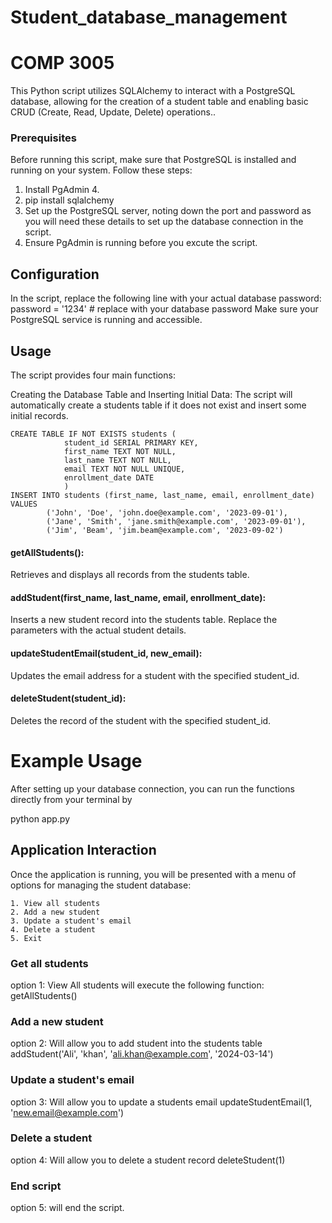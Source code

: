 # Student_database_management
# COMP 3005

This Python script utilizes SQLAlchemy to interact with a PostgreSQL database, allowing for the creation of a student table and enabling basic CRUD (Create, Read, Update, Delete) operations..

### Prerequisites
Before running this script, make sure that PostgreSQL is installed and running on your system. Follow these steps:
1. Install PgAdmin 4.
2. pip install sqlalchemy
3. Set up the PostgreSQL server, noting down the port and password as you will need these details to set up the database connection in the script.
4. Ensure PgAdmin is running before you excute the script.
   
## Configuration
In the script, replace the following line with your actual database password:
password = '1234'  # replace with your database password
Make sure your PostgreSQL service is running and accessible.

## Usage
The script provides four main functions:

Creating the Database Table and Inserting Initial Data:
The script will automatically create a students table if it does not exist and insert some initial records.
```plaintext
CREATE TABLE IF NOT EXISTS students (
            student_id SERIAL PRIMARY KEY,
            first_name TEXT NOT NULL,
            last_name TEXT NOT NULL,
            email TEXT NOT NULL UNIQUE,
            enrollment_date DATE
            )
INSERT INTO students (first_name, last_name, email, enrollment_date) VALUES
        ('John', 'Doe', 'john.doe@example.com', '2023-09-01'),
        ('Jane', 'Smith', 'jane.smith@example.com', '2023-09-01'),
        ('Jim', 'Beam', 'jim.beam@example.com', '2023-09-02')
```
#### getAllStudents():
Retrieves and displays all records from the students table.

#### addStudent(first_name, last_name, email, enrollment_date):
Inserts a new student record into the students table. Replace the parameters with the actual student details.

#### updateStudentEmail(student_id, new_email):
Updates the email address for a student with the specified student_id.

#### deleteStudent(student_id):
Deletes the record of the student with the specified student_id.

# Example Usage

After setting up your database connection, you can run the functions directly from your terminal by 

python app.py 

## Application Interaction

Once the application is running, you will be presented with a menu of options for managing the student database:

```plaintext
1. View all students
2. Add a new student
3. Update a student's email
4. Delete a student
5. Exit 
```
### Get all students
option 1: View All students will execute the following function:
getAllStudents()

### Add a new student
option 2: Will allow you to add student into the students table
addStudent('Ali', 'khan', 'ali.khan@example.com', '2024-03-14')

### Update a student's email
option 3: Will allow you to update a students email
updateStudentEmail(1, 'new.email@example.com')

### Delete a student
option 4: Will allow you to delete a student record
deleteStudent(1)

### End script
option 5: will end the script.
